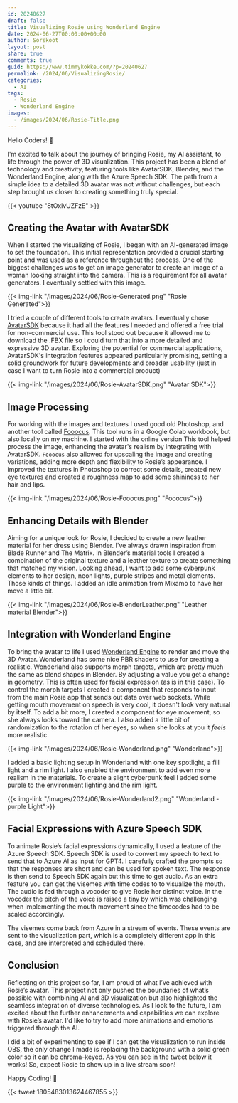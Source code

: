 ```yaml
---
id: 20240627
draft: false
title: Visualizing Rosie using Wonderland Engine
date: 2024-06-27T00:00:00+00:00
author: Sorskoot
layout: post
share: true
comments: true
guid: https://www.timmykokke.com/?p=20240627
permalink: /2024/06/VisualizingRosie/
categories:
  - AI
tags:
  - Rosie
  - Wonderland Engine
images:
  - /images/2024/06/Rosie-Title.png
---
```


Hello Coders! 👾

I'm excited to talk about the journey of bringing Rosie, my AI assistant, to life through the power of 3D visualization. This project has been a blend of technology and creativity, featuring tools like AvatarSDK, Blender, and the Wonderland Engine, along with the Azure Speech SDK. The path from a simple idea to a detailed 3D avatar was not without challenges, but each step brought us closer to creating something truly special.

{{< youtube "8tOxlvUZFzE" >}}

## Creating the Avatar with AvatarSDK

When I started the visualizing of Rosie, I began with an AI-generated image to set the foundation. This initial representation provided a crucial starting point and was used as a reference throughout the process. One of the biggest challenges was to get an image generator to create an image of a woman looking straight into the camera. This is a requirement for all avatar generators. I eventually settled with this image.

{{< img-link "/images/2024/06/Rosie-Generated.png" "Rosie Generated">}}

I tried a couple of different tools to create avatars. I eventually chose [AvatarSDK](https://metaperson.avatarsdk.com/) because it had all the features I needed and offered a free trial for non-commercial use. This tool stood out because it allowed me to download the .FBX file so I could turn that into a more detailed and expressive 3D avatar. Exploring the potential for commercial applications, AvatarSDK's integration features appeared particularly promising, setting a solid groundwork for future developments and broader usability (just in case I want to turn Rosie into a commercial product)

{{< img-link "/images/2024/06/Rosie-AvatarSDK.png" "Avatar SDK">}}

## Image Processing

For working with the images and textures I used good old Photoshop, and another tool called [Fooocus](https://github.com/lllyasviel/Fooocus). This tool runs in a Google Colab workbook, but also locally on my machine. I started with the online version This tool helped process the image, enhancing the avatar's realism by integrating with AvatarSDK. `Fooocus` also allowed for upscaling the image and creating variations, adding more depth and flexibility to Rosie’s appearance. I improved the textures in Photoshop to correct some details, created new eye textures and created a roughness map to add some shininess to her hair and lips.

{{< img-link "/images/2024/06/Rosie-Fooocus.png" "Fooocus">}}

## Enhancing Details with Blender

Aiming for a unique look for Rosie, I decided to create a new leather material for her dress using Blender. I've always drawn inspiration from Blade Runner and The Matrix. In Blender’s material tools I created a combination of the original texture and a leather texture to create something that matched my vision. Looking ahead, I want to add some cyberpunk elements to her design, neon lights, purple stripes and metal elements. Those kinds of things. I added an idle animation from Mixamo to have her move a little bit.

{{< img-link "/images/2024/06/Rosie-BlenderLeather.png" "Leather material Blender">}}

## Integration with Wonderland Engine

To bring the avatar to life I used [Wonderland Engine](https://wonderlandengine.com) to render and move the 3D Avatar. Wonderland has some nice PBR shaders to use for creating a realistic. Wonderland also supports morph targets, which are pretty much the same as blend shapes in Blender. By adjusting a value you get a change in geometry. This is often used for facial expression (as is in this case). To control the morph targets I created a component that responds to input from the main Rosie app that sends out data over web sockets. While getting mouth movement on speech is very cool, it doesn't look very natural by itself. To add a bit more, I created a component for eye movement, so she always looks toward the camera. I also added a little bit of randomization to the rotation of her eyes, so when she looks at you it _feels_ more realistic.

{{< img-link "/images/2024/06/Rosie-Wonderland.png" "Wonderland">}}

I added a basic lighting setup in Wonderland with one key spotlight, a fill light and a rim light. I also enabled the environment to add even more realism in the materials. To create a slight cyberpunk feel I added some purple to the environment lighting and the rim light.

{{< img-link "/images/2024/06/Rosie-Wonderland2.png" "Wonderland - purple Light">}}

## Facial Expressions with Azure Speech SDK

To animate Rosie’s facial expressions dynamically, I used a feature of the Azure Speech SDK. Speech SDK is used to convert my speech to text to send that to Azure AI as input for GPT4. I carefully crafted the prompts so that the responses are short and can be used for spoken text. The response is then send to Speech SDK again but this time to get audio. As an extra feature you can get the visemes with time codes to to visualize the mouth. The audio is fed through a vocoder to give Rosie her distinct voice. In the vocoder the pitch of the voice is raised a tiny by which was challenging when implementing the mouth movement since the timecodes had to be scaled accordingly.

The visemes come back from Azure in a stream of events. These events are sent to the visualization part, which is a completely different app in this case, and are interpreted and scheduled there.

## Conclusion

Reflecting on this project so far, I am proud of what I’ve achieved with Rosie’s avatar. This project not only pushed the boundaries of what’s possible with combining AI and 3D visualization but also highlighted the seamless integration of diverse technologies. As I look to the future, I am excited about the further enhancements and capabilities we can explore with Rosie’s avatar. I'd like to try to add more animations and emotions triggered through the AI.

I did a bit of experimenting to see if I can get the visualization to run inside OBS, the only change I made is replacing the background with a solid green color so it can be chroma-keyed. As you can see in the tweet below it works! So, expect Rosie to show up in a live stream soon!

Happy Coding! 🚀

{{< tweet 1805483013624467855 >}}
